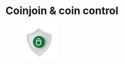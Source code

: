 # Coinjoin & coin control

<figure><img src="../../.gitbook/assets/Coinjoin_coin_control.png" alt=""><figcaption></figcaption></figure>
